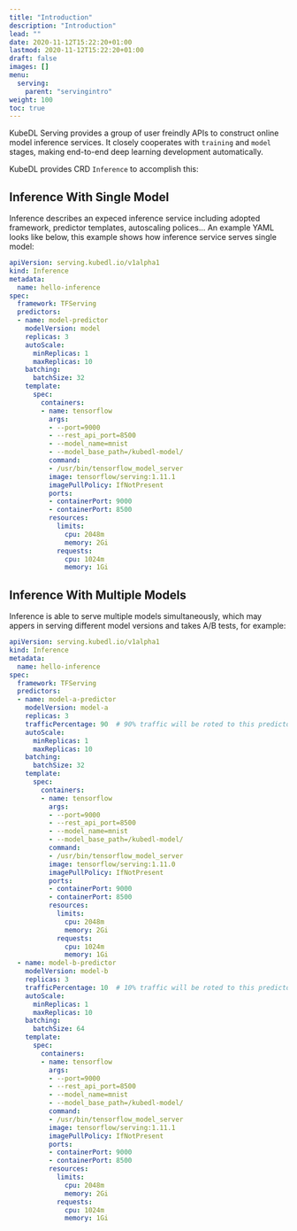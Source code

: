 ```yaml
---
title: "Introduction"
description: "Introduction"
lead: ""
date: 2020-11-12T15:22:20+01:00
lastmod: 2020-11-12T15:22:20+01:00
draft: false
images: []
menu:
  serving:
    parent: "servingintro"
weight: 100
toc: true
---
```




KubeDL Serving provides a group of user freindly APIs to construct online model inference services. It closely cooperates with `training` and `model` stages, making end-to-end deep learning development automatically.

KubeDL provides CRD `Inference` to accomplish this:

## Inference With Single Model

Inference describes an expeced inference service including adopted framework, predictor templates, autoscaling polices... An example YAML looks like below, this example shows how inference service serves single model:

```yaml
apiVersion: serving.kubedl.io/v1alpha1
kind: Inference
metadata:
  name: hello-inference
spec:
  framework: TFServing
  predictors:
  - name: model-predictor
    modelVersion: model
    replicas: 3
    autoScale:
      minReplicas: 1
      maxReplicas: 10
    batching:
      batchSize: 32
    template:
      spec:
        containers:
        - name: tensorflow
          args:
          - --port=9000
          - --rest_api_port=8500
          - --model_name=mnist
          - --model_base_path=/kubedl-model/
          command:
          - /usr/bin/tensorflow_model_server
          image: tensorflow/serving:1.11.1
          imagePullPolicy: IfNotPresent
          ports:
          - containerPort: 9000
          - containerPort: 8500
          resources:
            limits:
              cpu: 2048m
              memory: 2Gi
            requests:
              cpu: 1024m
              memory: 1Gi
```

## Inference With Multiple Models

Inference is able to serve multiple models simultaneously, which may appers in serving different model versions and takes A/B tests, for example:

```yaml
apiVersion: serving.kubedl.io/v1alpha1
kind: Inference
metadata:
  name: hello-inference
spec:
  framework: TFServing
  predictors:
  - name: model-a-predictor
    modelVersion: model-a
    replicas: 3
    trafficPercentage: 90  # 90% traffic will be roted to this predictor.
    autoScale:
      minReplicas: 1
      maxReplicas: 10
    batching:
      batchSize: 32
    template:
      spec:
        containers:
        - name: tensorflow
          args:
          - --port=9000
          - --rest_api_port=8500
          - --model_name=mnist
          - --model_base_path=/kubedl-model/
          command:
          - /usr/bin/tensorflow_model_server
          image: tensorflow/serving:1.11.0
          imagePullPolicy: IfNotPresent
          ports:
          - containerPort: 9000
          - containerPort: 8500
          resources:
            limits:
              cpu: 2048m
              memory: 2Gi
            requests:
              cpu: 1024m
              memory: 1Gi
  - name: model-b-predictor
    modelVersion: model-b
    replicas: 3
    trafficPercentage: 10  # 10% traffic will be roted to this predictor.
    autoScale:
      minReplicas: 1
      maxReplicas: 10
    batching:
      batchSize: 64
    template:
      spec:
        containers:
        - name: tensorflow
          args:
          - --port=9000
          - --rest_api_port=8500
          - --model_name=mnist
          - --model_base_path=/kubedl-model/
          command:
          - /usr/bin/tensorflow_model_server
          image: tensorflow/serving:1.11.1
          imagePullPolicy: IfNotPresent
          ports:
          - containerPort: 9000
          - containerPort: 8500
          resources:
            limits:
              cpu: 2048m
              memory: 2Gi
            requests:
              cpu: 1024m
              memory: 1Gi
```
